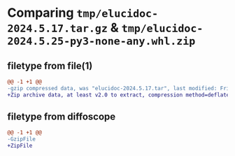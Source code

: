 # Comparing `tmp/elucidoc-2024.5.17.tar.gz` & `tmp/elucidoc-2024.5.25-py3-none-any.whl.zip`

## filetype from file(1)

```diff
@@ -1 +1 @@
-gzip compressed data, was "elucidoc-2024.5.17.tar", last modified: Fri May 17 13:07:07 2024, max compression
+Zip archive data, at least v2.0 to extract, compression method=deflate
```

## filetype from diffoscope

```diff
@@ -1 +1 @@
-GzipFile
+ZipFile
```

